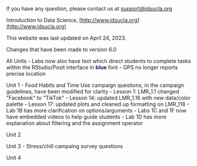 If you have any question, please contact us at [support@idsucla.org](mailto:support@idsucla.org)

Introduction to Data Science, [http://www.idsucla.org](http://www.idsucla.org)

This website was last updated on April 24, 2023.

Changes that have been made to version 6.0

All Units
    - Labs now also have text which direct students to complete tasks within the RStudio/Posit interface in <span style="color:midnightblue;">**blue**</span> font
    - GPS no longer reports precise location

Unit 1
    - Food Habits and Time Use campaign questions, in the campaign guidelines, have been modified for clarity
    - Lesson 1: LMR_1.1 changed "Facebook" to "TikTok"
    - Lesson 14: updated LMR_1.16 with new data/color palette
    - Lesson 17: updated plots and cleaned up formatting on LMR_118
    - Lab 1B has more clarification on options/arguments
    - Labs 1C and 1F now have embedded videos to help guide students
    - Lab 1D has more explanation about filtering and the assignment operator

Unit 2

Unit 3
    - Stress/chill campaing survey questions

Unit 4
